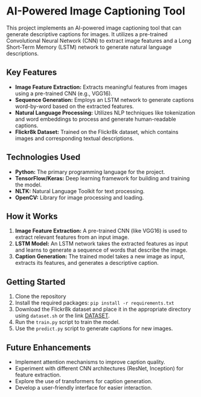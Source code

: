 # AI-Powered Image Captioning Tool

This project implements an AI-powered image captioning tool that can generate descriptive captions for images. It utilizes a pre-trained Convolutional Neural Network (CNN) to extract image features and a Long Short-Term Memory (LSTM) network to generate natural language descriptions.

## Key Features

* **Image Feature Extraction:** Extracts meaningful features from images using a pre-trained CNN (e.g., VGG16).
* **Sequence Generation:**  Employs an LSTM network to generate captions word-by-word based on the extracted features.
* **Natural Language Processing:** Utilizes NLP techniques like tokenization and word embeddings to process and generate human-readable captions.
* **Flickr8k Dataset:** Trained on the Flickr8k dataset, which contains images and corresponding textual descriptions.

## Technologies Used

* **Python:** The primary programming language for the project.
* **TensorFlow/Keras:** Deep learning framework for building and training the model.
* **NLTK:** Natural Language Toolkit for text processing.
* **OpenCV:** Library for image processing and loading.

## How it Works

1. **Image Feature Extraction:** A pre-trained CNN (like VGG16) is used to extract relevant features from an input image.
2. **LSTM Model:** An LSTM network takes the extracted features as input and learns to generate a sequence of words that describe the image.
3. **Caption Generation:** The trained model takes a new image as input, extracts its features, and generates a descriptive caption.

## Getting Started

1. Clone the repository
2. Install the required packages: `pip install -r requirements.txt`
3. Download the Flickr8k dataset and place it in the appropriate directory using `dataset.sh` or the link [DATASET](https://www.kaggle.com/api/v1/datasets/download/adityajn105/flickr8k).
4. Run the `train.py` script to train the model.
5. Use the `predict.py` script to generate captions for new images.

## Future Enhancements

* Implement attention mechanisms to improve caption quality.
* Experiment with different CNN architectures (ResNet, Inception) for feature extraction.
* Explore the use of transformers for caption generation.
* Develop a user-friendly interface for easier interaction.
